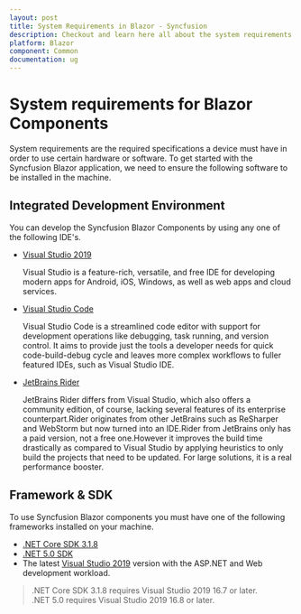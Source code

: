 ```yaml
---
layout: post
title: System Requirements in Blazor - Syncfusion
description: Checkout and learn here all about the system requirements needed to use Syncfusion Blazor Components.
platform: Blazor
component: Common
documentation: ug
---
```


# System requirements for Blazor Components

System requirements are the required specifications a device must have in order to use certain hardware or software. To get started with the Syncfusion Blazor application, we need to ensure the following software to be installed in the machine.

## Integrated Development Environment

You can develop the Syncfusion Blazor Components by using any one of the following IDE's.

* [Visual Studio 2019](https://visualstudio.microsoft.com/vs/)

  Visual Studio is a feature-rich, versatile, and free IDE for developing modern apps for Android, iOS, Windows, as well as web apps and cloud services.

* [Visual Studio Code](https://code.visualstudio.com/)

  Visual Studio Code is a streamlined code editor with support for development operations like debugging, task running, and version control. It aims to provide just the tools a developer needs for quick code-build-debug cycle and leaves more complex workflows to fuller featured IDEs, such as Visual Studio IDE.
  
* [JetBrains Rider](https://www.jetbrains.com/rider/)

  JetBrains Rider differs from Visual Studio, which also offers a community edition, of course, lacking several features of its enterprise counterpart.Rider originates from other JetBrains such as ReSharper and WebStorm but now turned into an IDE.Rider from JetBrains only has a paid version, not a free one.However it improves the build time drastically as compared to Visual Studio by applying heuristics to only build the projects that need to be updated. For large solutions, it is a real performance booster.

## Framework & SDK

To use Syncfusion Blazor components you must have one of the following frameworks installed on your machine.

* [.NET Core SDK 3.1.8](https://dotnet.microsoft.com/download/dotnet-core/3.1) 
* [.NET 5.0 SDK](https://dotnet.microsoft.com/download/dotnet/5.0)
* The latest [Visual Studio 2019](https://visualstudio.microsoft.com/) version with the ASP.NET and Web development workload.

> .NET Core SDK 3.1.8 requires Visual Studio 2019 16.7 or later. <br /> .NET 5.0 requires Visual Studio 2019 16.8 or later.